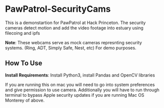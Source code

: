 # PawPatrol-SecurityCams

 This is a demonstartion for PawPatrol at Hack Princeton. The security cameras detect motion and add the video footage into estuary using filecoing and ipfs 
 
 **Note**: These webcams serve as mock cameras represnting security systems. (Ring, ADT, Simply Safe, Nest, etc) For demo purposes. 

 ## How To Use
 
 **Install Requirements**: Install Python3, install Pandas and OpenCV libraries
 
 If you are running this on mac you will need to go into system preferences and give permission to use camera. Additionally you will have to run through terminal to bypass Apple security updates if you are running Mac OS Monterey of above. 
